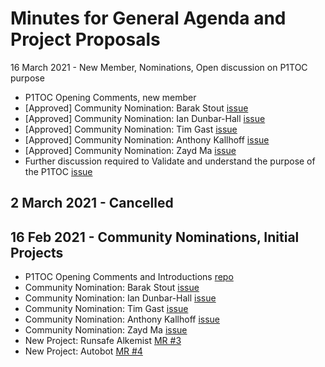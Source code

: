 # Minutes for General Agenda and Project Proposals

16 March 2021 - New Member, Nominations, Open discussion on P1TOC purpose

- P1TOC Opening Comments, new member
- [Approved] Community Nomination: Barak Stout [issue](https://repo1.dso.mil/platform-one/p1toc/-/issues/1)
- [Approved] Community Nomination: Ian Dunbar-Hall [issue](https://repo1.dso.mil/platform-one/p1toc/-/issues/7)
- [Approved] Community Nomination: Tim Gast [issue](https://repo1.dso.mil/platform-one/p1toc/-/issues/8)
- [Approved] Community Nomination: Anthony Kallhoff [issue](https://repo1.dso.mil/platform-one/p1toc/-/issues/11)
- [Approved] Community Nomination: Zayd Ma [issue](https://repo1.dso.mil/platform-one/p1toc/-/issues/3)
- Further discussion required to Validate and understand the purpose of the P1TOC [issue](https://repo1.dso.mil/platform-one/p1toc/-/issues/14)


## 2 March 2021 - Cancelled

## 16 Feb 2021 - Community Nominations, Initial Projects

- P1TOC Opening Comments and Introductions [repo](https://repo1.dso.mil/platform-one/p1toc)
- Community Nomination: Barak Stout [issue](https://repo1.dso.mil/platform-one/p1toc/-/issues/1)
- Community Nomination: Ian Dunbar-Hall [issue](https://repo1.dso.mil/platform-one/p1toc/-/issues/7)
- Community Nomination: Tim Gast [issue](https://repo1.dso.mil/platform-one/p1toc/-/issues/8)
- Community Nomination: Anthony Kallhoff [issue](https://repo1.dso.mil/platform-one/p1toc/-/issues/11)
- Community Nomination: Zayd Ma [issue](https://repo1.dso.mil/platform-one/p1toc/-/issues/3)
- New Project: Runsafe Alkemist [MR #3](https://repo1.dso.mil/platform-one/p1toc/-/merge_requests/3)
- New Project: Autobot [MR #4](https://repo1.dso.mil/platform-one/p1toc/-/merge_requests/4)
